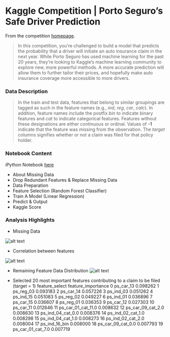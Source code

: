 # Kaggle Competition | Porto Seguro’s Safe Driver Prediction
From the competition [homepage](https://www.kaggle.com/c/porto-seguro-safe-driver-prediction).

>In this competition, you’re challenged to build a model that predicts the probability that a driver will initiate an auto insurance claim in the next year. While Porto Seguro has used machine learning for the past 20 years, they’re looking to Kaggle’s machine learning community to explore new, more powerful methods. A more accurate prediction will allow them to further tailor their prices, and hopefully make auto insurance coverage more accessible to more drivers.

### Data Description

>In the train and test data, features that belong to similar groupings are tagged as such in the feature names (e.g., *ind*, *reg*, *car*, *calc*). In addition, feature names include the postfix *bin* to indicate binary features and *cat* to indicate categorical features. Features without these designations are either continuous or ordinal. Values of **-1** indicate that the feature was missing from the observation. The *target* columns signifies whether or not a claim was filed for that policy holder.

### Notebook Content
iPython Notebook [here](https://github.com/Jihenghuang/kaggle-porto-seguro/blob/master/porto-seguro-jiheng.ipynb)
* About Missing Data
* Drop Redundant Features & Replace Missing Data
* Data Preparation
* Feature Selection (Random Forest Classifier)
* Train A Model (Linear Regression)
* Predict & Output
* Kaggle Score

### Analysis Highlights
* Missing Data

![alt text](http://jihenghuang.com/wp-content/uploads/2017/10/5-Features-with-Most-Data-Missing-in-Training-Dataset.jpg)

* Correlation between features

![alt text](http://jihenghuang.com/wp-content/uploads/2017/10/Correlation-Between-Features.jpg)

* Remaining Feature Data Distribution
![alt text](http://jihenghuang.com/wp-content/uploads/2017/10/Feature-Data-Distribution.jpg)

* Selected 20 most important features contributing to a claim to be filed (target = 1)
        feature_select  feature_importance
0            ps_car_13            0.098262
1            ps_reg_03            0.093183
2            ps_car_14            0.057226
3            ps_ind_03            0.051262
4            ps_ind_15            0.051083
5            ps_reg_02            0.049227
6            ps_ind_01            0.036896
7            ps_car_15            0.036607
8            ps_reg_01            0.036353
9            ps_car_12            0.027303
10           ps_car_11            0.012646
11  ps_car_01_cat_11.0            0.008632
12   ps_car_09_cat_2.0            0.008630
13   ps_ind_04_cat_0.0            0.008376
14   ps_ind_02_cat_1.0            0.008298
15   ps_ind_04_cat_1.0            0.008273
16   ps_ind_02_cat_2.0            0.008004
17       ps_ind_16_bin            0.008000
18   ps_car_09_cat_0.0            0.007793
19   ps_car_01_cat_7.0            0.007719
